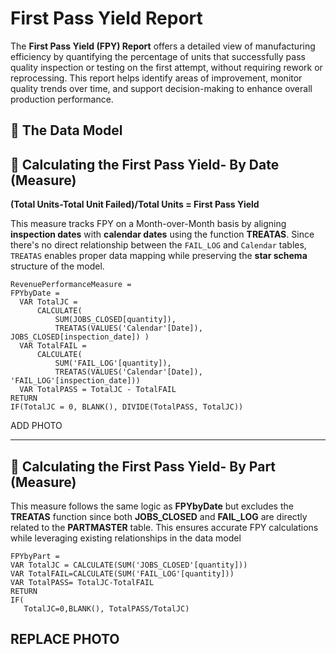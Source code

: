 # First Pass Yield Report

The **First Pass Yield (FPY) Report** offers a detailed view of manufacturing efficiency by quantifying the percentage of units that successfully pass quality inspection or testing on the first attempt, without requiring rework or reprocessing. This report helps identify areas of improvement, monitor quality trends over time, and support decision-making to enhance overall production performance.

## 🧮 The Data Model



## 🧮 Calculating the First Pass Yield- By Date (Measure)
**(Total Units-Total Unit Failed)/Total Units = First Pass Yield**

This measure tracks FPY on a Month-over-Month basis by aligning **inspection dates** with **calendar dates** using the function **TREATAS**. Since there's no direct relationship between the `FAIL_LOG` and `Calendar` tables, `TREATAS` enables proper data mapping while preserving the **star schema** structure of the model.
``` 
RevenuePerformanceMeasure =
FPYbyDate =
  VAR TotalJC =
      CALCULATE(
          SUM(JOBS_CLOSED[quantity]),
          TREATAS(VALUES('Calendar'[Date]), JOBS_CLOSED[inspection_date]) )
  VAR TotalFAIL =
      CALCULATE(
          SUM('FAIL_LOG'[quantity]),
          TREATAS(VALUES('Calendar'[Date]), 'FAIL_LOG'[inspection_date]))
  VAR TotalPASS = TotalJC - TotalFAIL
RETURN
IF(TotalJC = 0, BLANK(), DIVIDE(TotalPASS, TotalJC))
 ``` 
ADD PHOTO

---

## 🧮 Calculating the First Pass Yield- By Part (Measure)

This measure follows the same logic as **FPYbyDate** but excludes the **TREATAS** function since both **JOBS_CLOSED** and **FAIL_LOG** are directly related to the **PARTMASTER** table. This ensures accurate FPY calculations while leveraging existing relationships in the data model
 ``` 
FPYbyPart =
VAR TotalJC = CALCULATE(SUM('JOBS_CLOSED'[quantity]))
VAR TotalFAIL=CALCULATE(SUM('FAIL_LOG'[quantity]))
VAR TotalPASS= TotalJC-TotalFAIL
RETURN
IF(
    TotalJC=0,BLANK(), TotalPASS/TotalJC)
 ``` 
REPLACE PHOTO
---


